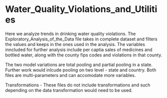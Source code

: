 # Water_Quality_Violations_and_Utilities
Here we analyze trends in drinking water quality violations.
The Exploratory_Analysis_of_the_Data file takes in complete dataset and filters the values and keeps in the ones used in the analysis. The variables inncluded for further analysis include per captia sales of medicines and bottled water, along with the county fips codes and violations in that county. 

The two model variations are total pooling and partial pooling in a state. Further work would inlcude pooling on two level - state and country. Both files are multi-parameters and can accomodate more variables. 

Transformations - These files do not include transformations and such depending on the data transformation would need to be used. 
